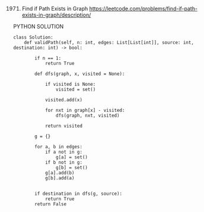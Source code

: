 1971. Find if Path Exists in Graph
https://leetcode.com/problems/find-if-path-exists-in-graph/description/


PYTHON SOLUTION
```
class Solution:
    def validPath(self, n: int, edges: List[List[int]], source: int, destination: int) -> bool:

        if n == 1:
            return True

        def dfs(graph, x, visited = None):

            if visited is None:
                visited = set()

            visited.add(x)

            for nxt in graph[x] - visited:
                dfs(graph, nxt, visited)
            
            return visited
        
        g = {}

        for a, b in edges:
            if a not in g:
                g[a] = set()
            if b not in g:
                g[b] = set()
            g[a].add(b)
            g[b].add(a)
        

        if destination in dfs(g, source):
            return True
        return False
```
